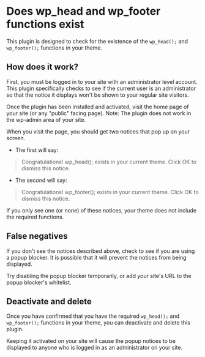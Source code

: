 # Does wp_head and wp_footer functions exist
This plugin is designed to check for the existence of the ```wp_head();``` and ```wp_footer();``` functions in your theme.

## How does it work?
First, you must be logged in to your site with an administrator level account. This plugin specifically checks to see if the current user is an administrator so that the notice it displays won't be shown to your regular site visitors.

Once the plugin has been installed and activated, visit the home page of your site (or any "public" facing page). Note: The plugin does not work in the wp-admin area of your site.

When you visit the page, you should get two notices that pop up on your screen.

* The first will say: 
> Congratulations! wp_head(); exists in your current theme.
Click OK to dismiss this notice.
* The second will say:
> Congratulations! wp_footer(); exists in your current theme.
Click OK to dismiss this notice.

If you only see one (or none) of these notices, your theme does not include the required functions.

## False negatives
If you don't see the notices described above, check to see if you are using a popup blocker. It is possible that it will prevent the notices from being displayed.

Try disabling the popup blocker temporarily, or add your site's URL to the popup blocker's whitelist.

## Deactivate and delete
Once you have confirmed that you have the required ```wp_head();``` and ```wp_footer();``` functions in your theme, you can deactivate and delete this plugin.

Keeping it activated on your site will cause the popup notices to be displayed to anyone who is logged in as an administrator on your site.
